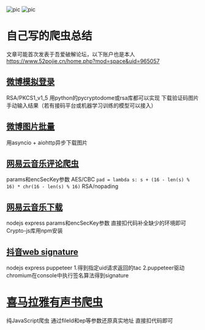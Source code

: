 ![pic](https://img.shields.io/badge/python-v3.7-green)
![pic](https://img.shields.io/badge/node-v12.16-green)
# 自己写的爬虫总结

文章可能首次发表于吾爱破解论坛，以下账户也是本人
https://www.52pojie.cn/home.php?mod=space&uid=965057

## [微博模拟登录](introduction/weibo_login.md)

RSA/PKCS1_v1_5
用python的pycryptodome或rsa库都可以实现
下载验证码图片手动输入结果（若有接码平台或机器学习训练的模型可以接入）

## [微博图片批量](introduction/weibo.md)

用asyncio + aiohttp异步下载图片

## [网易云音乐评论爬虫](introduction/netease_comments.md)

params和encSecKey参数
AES/CBC
`pad = lambda s: s + (16 - len(s) % 16) * chr(16 - len(s) % 16)`
RSA/nopading

## [网易云音乐下载](introduction/netease_music.md)

nodejs express
params和encSecKey参数
直接扣代码补全缺少的环境即可
Crypto-js库用npm安装

## [抖音web signature](https://github.com/skygongque/douyin_signature)

nodejs express puppeteer
1.得到指定uid请求返回的tac
2.puppeteer驱动chromium在console中执行签名算法得到signature

# [喜马拉雅有声书爬虫](introduction/ximalay_node.md)

纯JavaScript爬虫
通过fileId和ep等参数还原真实地址
直接扣代码即可
